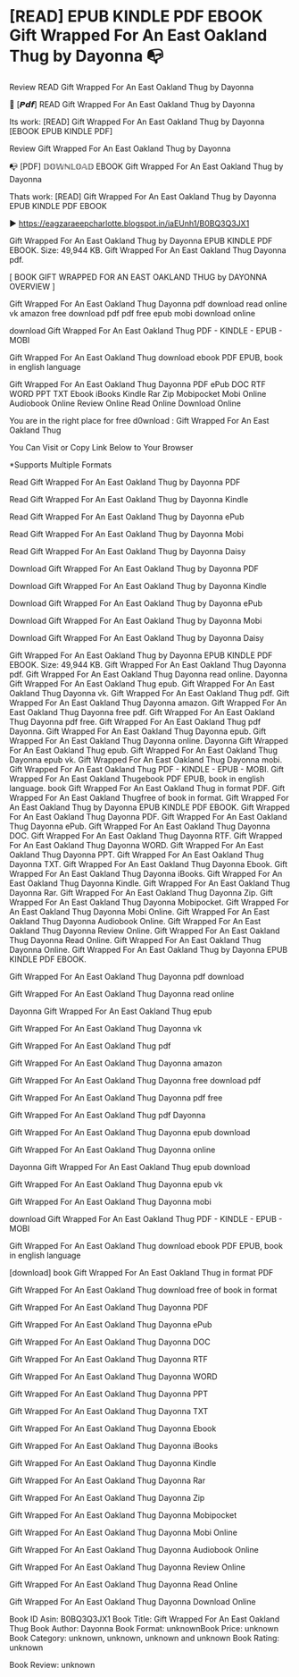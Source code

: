 # [READ] EPUB KINDLE PDF EBOOK Gift Wrapped For An East Oakland Thug by  Dayonna 📭
Review READ Gift Wrapped For An East Oakland Thug by Dayonna

📕 [𝙋𝙙𝙛] READ Gift Wrapped For An East Oakland Thug by Dayonna

Its work: [READ] Gift Wrapped For An East Oakland Thug by Dayonna [EBOOK EPUB KINDLE PDF]


Review Gift Wrapped For An East Oakland Thug by Dayonna

📭 [PDF] 𝔻𝕆𝕎ℕ𝕃𝕆𝔸𝔻 EBOOK Gift Wrapped For An East Oakland Thug by Dayonna

Thats work: [READ] Gift Wrapped For An East Oakland Thug by Dayonna EPUB KINDLE PDF EBOOK



▶ https://eagzaraeepcharlotte.blogspot.in/iaEUnh1/B0BQ3Q3JX1



Gift Wrapped For An East Oakland Thug by Dayonna EPUB KINDLE PDF EBOOK. Size: 49,944 KB. Gift Wrapped For An East Oakland Thug Dayonna pdf.

[ BOOK GIFT WRAPPED FOR AN EAST OAKLAND THUG by DAYONNA OVERVIEW ]

Gift Wrapped For An East Oakland Thug Dayonna pdf download read online vk amazon free download pdf pdf free epub mobi download online

download Gift Wrapped For An East Oakland Thug PDF - KINDLE - EPUB - MOBI

Gift Wrapped For An East Oakland Thug download ebook PDF EPUB, book in english language

Gift Wrapped For An East Oakland Thug Dayonna PDF ePub DOC RTF WORD PPT TXT Ebook iBooks Kindle Rar Zip Mobipocket Mobi Online Audiobook Online Review Online Read Online Download Online

You are in the right place for free d0wnload : Gift Wrapped For An East Oakland Thug

You Can Visit or Copy Link Below to Your Browser

*Supports Multiple Formats

Read Gift Wrapped For An East Oakland Thug by Dayonna PDF

Read Gift Wrapped For An East Oakland Thug by Dayonna Kindle

Read Gift Wrapped For An East Oakland Thug by Dayonna ePub

Read Gift Wrapped For An East Oakland Thug by Dayonna Mobi

Read Gift Wrapped For An East Oakland Thug by Dayonna Daisy

Download Gift Wrapped For An East Oakland Thug by Dayonna PDF

Download Gift Wrapped For An East Oakland Thug by Dayonna Kindle

Download Gift Wrapped For An East Oakland Thug by Dayonna ePub

Download Gift Wrapped For An East Oakland Thug by Dayonna Mobi

Download Gift Wrapped For An East Oakland Thug by Dayonna Daisy

Gift Wrapped For An East Oakland Thug by Dayonna EPUB KINDLE PDF EBOOK. Size: 49,944 KB. Gift Wrapped For An East Oakland Thug Dayonna pdf. Gift Wrapped For An East Oakland Thug Dayonna read online. Dayonna Gift Wrapped For An East Oakland Thug epub. Gift Wrapped For An East Oakland Thug Dayonna vk. Gift Wrapped For An East Oakland Thug pdf. Gift Wrapped For An East Oakland Thug Dayonna amazon. Gift Wrapped For An East Oakland Thug Dayonna free pdf. Gift Wrapped For An East Oakland Thug Dayonna pdf free. Gift Wrapped For An East Oakland Thug pdf Dayonna. Gift Wrapped For An East Oakland Thug Dayonna epub. Gift Wrapped For An East Oakland Thug Dayonna online. Dayonna Gift Wrapped For An East Oakland Thug epub. Gift Wrapped For An East Oakland Thug Dayonna epub vk. Gift Wrapped For An East Oakland Thug Dayonna mobi. Gift Wrapped For An East Oakland Thug PDF - KINDLE - EPUB - MOBI. Gift Wrapped For An East Oakland Thugebook PDF EPUB, book in english language. book Gift Wrapped For An East Oakland Thug in format PDF. Gift Wrapped For An East Oakland Thugfree of book in format. Gift Wrapped For An East Oakland Thug by Dayonna EPUB KINDLE PDF EBOOK. Gift Wrapped For An East Oakland Thug Dayonna PDF. Gift Wrapped For An East Oakland Thug Dayonna ePub. Gift Wrapped For An East Oakland Thug Dayonna DOC. Gift Wrapped For An East Oakland Thug Dayonna RTF. Gift Wrapped For An East Oakland Thug Dayonna WORD. Gift Wrapped For An East Oakland Thug Dayonna PPT. Gift Wrapped For An East Oakland Thug Dayonna TXT. Gift Wrapped For An East Oakland Thug Dayonna Ebook. Gift Wrapped For An East Oakland Thug Dayonna iBooks. Gift Wrapped For An East Oakland Thug Dayonna Kindle. Gift Wrapped For An East Oakland Thug Dayonna Rar. Gift Wrapped For An East Oakland Thug Dayonna Zip. Gift Wrapped For An East Oakland Thug Dayonna Mobipocket. Gift Wrapped For An East Oakland Thug Dayonna Mobi Online. Gift Wrapped For An East Oakland Thug Dayonna Audiobook Online. Gift Wrapped For An East Oakland Thug Dayonna Review Online. Gift Wrapped For An East Oakland Thug Dayonna Read Online. Gift Wrapped For An East Oakland Thug Dayonna Online. Gift Wrapped For An East Oakland Thug by Dayonna EPUB KINDLE PDF EBOOK.

Gift Wrapped For An East Oakland Thug Dayonna pdf download

Gift Wrapped For An East Oakland Thug Dayonna read online

Dayonna Gift Wrapped For An East Oakland Thug epub

Gift Wrapped For An East Oakland Thug Dayonna vk

Gift Wrapped For An East Oakland Thug pdf

Gift Wrapped For An East Oakland Thug Dayonna amazon

Gift Wrapped For An East Oakland Thug Dayonna free download pdf

Gift Wrapped For An East Oakland Thug Dayonna pdf free

Gift Wrapped For An East Oakland Thug pdf Dayonna

Gift Wrapped For An East Oakland Thug Dayonna epub download

Gift Wrapped For An East Oakland Thug Dayonna online

Dayonna Gift Wrapped For An East Oakland Thug epub download

Gift Wrapped For An East Oakland Thug Dayonna epub vk

Gift Wrapped For An East Oakland Thug Dayonna mobi

download Gift Wrapped For An East Oakland Thug PDF - KINDLE - EPUB - MOBI

Gift Wrapped For An East Oakland Thug download ebook PDF EPUB, book in english language

[download] book Gift Wrapped For An East Oakland Thug in format PDF

Gift Wrapped For An East Oakland Thug download free of book in format

Gift Wrapped For An East Oakland Thug Dayonna PDF

Gift Wrapped For An East Oakland Thug Dayonna ePub

Gift Wrapped For An East Oakland Thug Dayonna DOC

Gift Wrapped For An East Oakland Thug Dayonna RTF

Gift Wrapped For An East Oakland Thug Dayonna WORD

Gift Wrapped For An East Oakland Thug Dayonna PPT

Gift Wrapped For An East Oakland Thug Dayonna TXT

Gift Wrapped For An East Oakland Thug Dayonna Ebook

Gift Wrapped For An East Oakland Thug Dayonna iBooks

Gift Wrapped For An East Oakland Thug Dayonna Kindle

Gift Wrapped For An East Oakland Thug Dayonna Rar

Gift Wrapped For An East Oakland Thug Dayonna Zip

Gift Wrapped For An East Oakland Thug Dayonna Mobipocket

Gift Wrapped For An East Oakland Thug Dayonna Mobi Online

Gift Wrapped For An East Oakland Thug Dayonna Audiobook Online

Gift Wrapped For An East Oakland Thug Dayonna Review Online

Gift Wrapped For An East Oakland Thug Dayonna Read Online

Gift Wrapped For An East Oakland Thug Dayonna Download Online

Book ID Asin: B0BQ3Q3JX1
Book Title: Gift Wrapped For An East Oakland Thug
Book Author: Dayonna
Book Format: unknownBook Price: unknown
Book Category: unknown, unknown, unknown and unknown
Book Rating: unknown

Book Review: unknown
